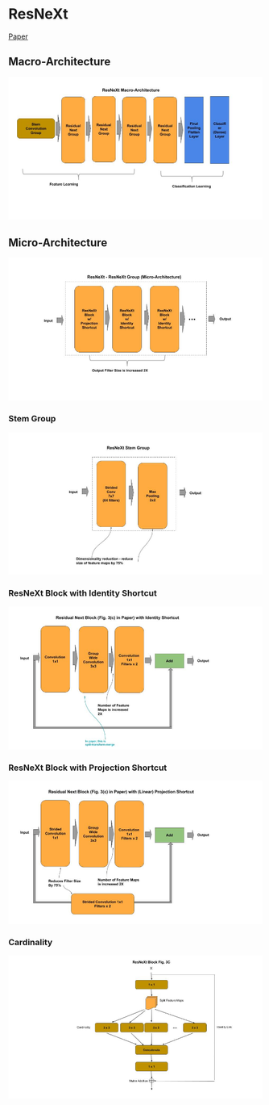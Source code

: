 
# ResNeXt

[Paper](https://arxiv.org/pdf/1611.05431.pdf)

## Macro-Architecture

<img src='macro.jpg'>

## Micro-Architecture

<img src='micro.jpg'>

### Stem Group

<img src="stem.jpg">

### ResNeXt Block with Identity Shortcut

<img src='identity-block.jpg'>

### ResNeXt Block with Projection Shortcut

<img src='projection-block.jpg'>

### Cardinality

<img src='cardinality.jpg'>
